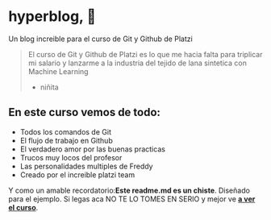 # hyperblog, 💚
Un blog increible para el curso de Git y Github de Platzi
> El curso de Git y Github de Platzi es lo que me hacia falta para triplicar mi salario y lanzarme a la industria del tejido de lana sintetica con Machine Learning
> - niñita

##  **En este curso vemos de todo:**

- Todos los comandos de Git
- El flujo de trabajo en Github
- El verdadero amor por las buenas practicas
- Trucos muy locos del profesor
- Las personalidades multiples de Freddy
- Creado por el increible platzi team

Y como un amable recordatorio:**Este readme.md es un chiste**.  Diseñado para el ejemplo.  Si legas aca NO TE LO TOMES EN SERIO y mejor ve [**a ver el curso**](http://platzi.com/cursos/git-github/ "a ver el curso").

